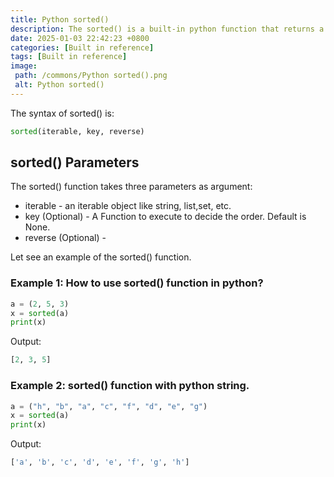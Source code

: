 ```yaml
---
title: Python sorted()
description: The sorted() is a built-in python function that returns a sorted list of the given iterable object.
date: 2025-01-03 22:42:23 +0800
categories: [Built in reference]
tags: [Built in reference]
image:
 path: /commons/Python sorted().png
 alt: Python sorted()
---
```


The syntax of sorted() is:

```python
sorted(iterable, key, reverse)

```

## sorted() Parameters

The sorted() function takes three parameters as argument:

* iterable \- an iterable object like string, list,set, etc.  
* key (Optional) \- A Function to execute to decide the order. Default is None.  
* reverse (Optional) \- 

Let see an example of the sorted()   function.

### Example 1: How to use sorted() function in python?

```python
a = (2, 5, 3)
x = sorted(a)
print(x)

```

Output:

```python
[2, 3, 5]

```

### Example 2: sorted() function with python string.

```python
a = ("h", "b", "a", "c", "f", "d", "e", "g")
x = sorted(a)
print(x)

```

Output:

```python
['a', 'b', 'c', 'd', 'e', 'f', 'g', 'h']

```